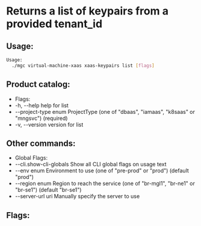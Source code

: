 # Returns a list of keypairs from a provided tenant_id

## Usage:
```bash
Usage:
  ./mgc virtual-machine-xaas xaas-keypairs list [flags]
```

## Product catalog:
- Flags:
- -h, --help                help for list
- --project-type enum   ProjectType (one of "dbaas", "iamaas", "k8saas" or "mngsvc") (required)
- -v, --version             version for list

## Other commands:
- Global Flags:
- --cli.show-cli-globals   Show all CLI global flags on usage text
- --env enum               Environment to use (one of "pre-prod" or "prod") (default "prod")
- --region enum            Region to reach the service (one of "br-mgl1", "br-ne1" or "br-se1") (default "br-se1")
- --server-url uri         Manually specify the server to use

## Flags:
```bash

```

